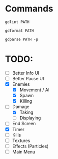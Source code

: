 # Commands

`gdlint PATH`

`gdformat PATH`

`gdparse PATH -p`

# TODO:

- [ ] Better Info UI
- [ ] Better Pause UI
- [x] Enemies
	- [x] Movement / AI
	- [x] Spawn
	- [x] Killing
- [ ] Damage
	- [x] Taking
	- [ ] Displaying
- [ ] End Screen
- [x] Timer
- [ ] Kills
- [ ] Textures
- [ ] Effects (Particles)
- [ ] Main Menu
